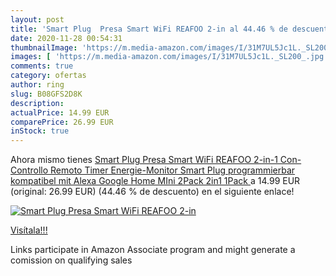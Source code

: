 ```yaml
---
layout: post
title: 'Smart Plug  Presa Smart WiFi REAFOO 2-in al 44.46 % de descuento'
date: 2020-11-28 00:54:31
thumbnailImage: 'https://m.media-amazon.com/images/I/31M7UL5Jc1L._SL200_.jpg'
images: [ 'https://m.media-amazon.com/images/I/31M7UL5Jc1L._SL200_.jpg' ]
comments: true
category: ofertas
author: ring
slug: B08GFS2D8K
description:
actualPrice: 14.99 EUR
comparePrice: 26.99 EUR
inStock: true
---
```


Ahora mismo tienes [Smart Plug  Presa Smart WiFi REAFOO 2-in-1 Con-Controllo Remoto Timer Energie-Monitor  Smart Plug programmierbar  kompatibel mit Alexa Google Home  MIni 2Pack   2in1 1Pack  ](https://www.amazon.de/dp/B08GFS2D8K/?tag=tolees0ca-21) a 14.99 EUR (original: 26.99 EUR) (44.46 %  de descuento) en el siguiente enlace!

[![Smart Plug  Presa Smart WiFi REAFOO 2-in](https://m.media-amazon.com/images/I/31M7UL5Jc1L._SL200_.jpg)](https://www.amazon.de/dp/B08GFS2D8K/?tag=tolees0ca-21)

[Visítala!!!](https://www.amazon.de/dp/B08GFS2D8K/?tag=tolees0ca-21)

Links participate in Amazon Associate program and might generate a comission on qualifying sales
